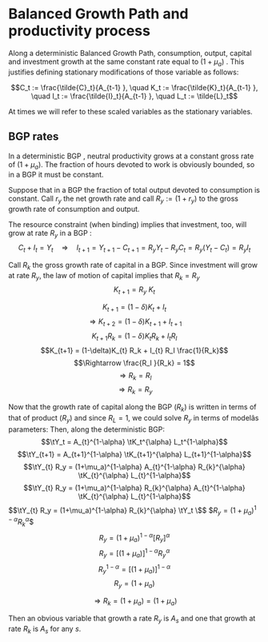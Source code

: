 Balanced Growth Path and productivity process
========================================================

Along a deterministic Balanced Growth Path, consumption, output, capital and investment
growth at the same constant rate equal to $(1+\mu_a)$ . This justifies
defining stationary modifications of those variable as follows:

$$C_t := \frac{\tilde{C}_t}{A_{t-1}  }, \quad  K_t := \frac{\tilde{K}_t}{A_{t-1} }, \quad  I_t := \frac{\tilde{I}_t}{A_{t-1} }, \quad L_t := \tilde{L}_t$$

At times we will refer to these scaled variables as the stationary variables.

BGP rates 
---------

In a deterministic BGP , neutral productivity grows at a constant gross
rate of $(1+\mu_a)$. The fraction of hours devoted to work is
obviously bounded, so in a BGP it must be constant.

Suppose that in a BGP the fraction of total output
devoted to consumption is constant. Call $r_y$ the net growth rate and
call $R_y := (1+r_y)$ to the gross growth rate of consumption and
output.

The resource constraint (when binding) implies that investment, too,
will grow at rate $R_y$ in a BGP :
$$C_t + I_t = Y_t \quad \Rightarrow \quad  I_{t+1} = Y_{t+1} - C_{t+1} = R_y Y_{t} - R_y C_{t} = R_y (Y_{t} -  C_{t}) = R_y I_{t}$$

Call $R_k$ the gross growth rate of capital in a BGP. Since investment
will grow at rate $R_y$,
the law of motion of capital implies that
$R_k =  R_y$
$$K_{t+1} =  R_y  ~ K_t$$

$$K_{t+1} = (1-\delta) K_{t} +    I_t$$
$$\Rightarrow  K_{t+2} = (1-\delta) K_{t+1} +    I_{t+1}$$
$$K_{t+1} R_k = (1-\delta)K_{t} R_k  +   I_{t} R_I $$
$$K_{t+1}  = (1-\delta)K_{t} R_k  +    I_{t} R_I  \frac{1}{R_k}$$
$$\Rightarrow   \frac{R_I }{R_k} = 1$$
$$\Rightarrow R_k = R_I  $$
$$\Rightarrow R_k = R_y  $$

Now that the growth rate of capital along the BGP ($R_k$) is written in
terms of that of product ($R_y$) and since $R_L = 1$, we could solve
$R_y$ in terms of modelâs parameters: Then, along the deterministic BGP:
$$\tY_t = A_{t}^{1-\alpha} \tK_t^{\alpha} L_t^{1-\alpha}$$
$$\tY_{t+1} = A_{t+1}^{1-\alpha} \tK_{t+1}^{\alpha} L_{t+1}^{1-\alpha}$$
$$\tY_{t} R_y = (1+\mu_a)^{1-\alpha} A_{t}^{1-\alpha} R_{k}^{\alpha} \tK_{t}^{\alpha} L_{t}^{1-\alpha}$$
$$\tY_{t} R_y = (1+\mu_a)^{1-\alpha} R_{k}^{\alpha} A_{t}^{1-\alpha}  \tK_{t}^{\alpha} L_{t}^{1-\alpha}$$
$$\tY_{t} R_y = (1+\mu_a)^{1-\alpha} R_{k}^{\alpha} \tY_t \$$
$$R_y = (1+\mu_a)^{1-\alpha} R_{k}^{\alpha}  \$$
$$R_y = (1+\mu_a)^{1-\alpha} [ R_{y}]^{\alpha}$$
$$R_y = [(1+\mu_a) ]^{1-\alpha} R_{y}^{\alpha}$$
$$R_y^{1-\alpha}  = [(1+\mu_a) ]^{1-\alpha}$$
$$R_y  = (1+\mu_a) $$

$$\Rightarrow R_k  =  (1+\mu_a)  = (1+\mu_a)$$

Then an obvious variable that growth a rate $R_y$ is $A_s$
and one that growth at rate $R_k$ is $A_s$ for any $s$.
